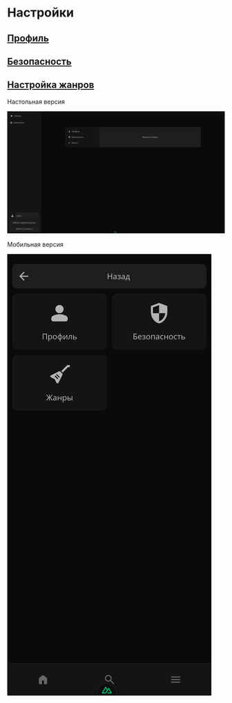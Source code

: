 # Настройки

## [Профиль](profile/README.md)

## [Безопасность](security/README.md)

## [Настройка жанров](genres/README.md)

Настольная версия

<img src="./desktop.png" />

Мобильная версия

<img src="./mobile.png" />
